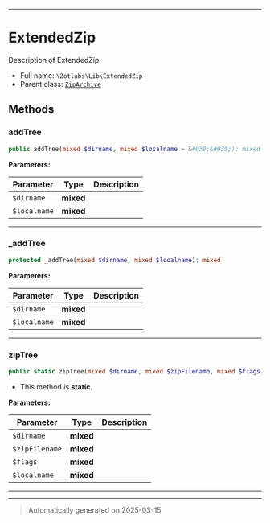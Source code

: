 ***

# ExtendedZip

Description of ExtendedZip



* Full name: `\Zotlabs\Lib\ExtendedZip`
* Parent class: [`ZipArchive`](../../ZipArchive.md)




## Methods


### addTree



```php
public addTree(mixed $dirname, mixed $localname = &#039;&#039;): mixed
```








**Parameters:**

| Parameter | Type | Description |
|-----------|------|-------------|
| `$dirname` | **mixed** |  |
| `$localname` | **mixed** |  |





***

### _addTree



```php
protected _addTree(mixed $dirname, mixed $localname): mixed
```








**Parameters:**

| Parameter | Type | Description |
|-----------|------|-------------|
| `$dirname` | **mixed** |  |
| `$localname` | **mixed** |  |





***

### zipTree



```php
public static zipTree(mixed $dirname, mixed $zipFilename, mixed $flags, mixed $localname = &#039;&#039;): mixed
```



* This method is **static**.




**Parameters:**

| Parameter | Type | Description |
|-----------|------|-------------|
| `$dirname` | **mixed** |  |
| `$zipFilename` | **mixed** |  |
| `$flags` | **mixed** |  |
| `$localname` | **mixed** |  |





***


***
> Automatically generated on 2025-03-15
